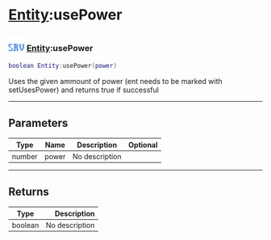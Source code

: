 # [Entity](../entity/README.md):usePower

### <img src="../../.gitbook/assets/server.png" width="32" height="32" /> [Entity](../entity/README.md):usePower

```lua
boolean Entity:usePower(power)
```

Uses the given ammount of power (ent needs to be marked with setUsesPower) and returns true if successful<br>

-----------------
## Parameters

| Type   | Name | Description | Optional |
| ------ | ---- | ----------- | -------: |
| number | power | No description |   |

-----------------
## Returns

| Type   | Description |
| ------ | ----------: |
| boolean | No description |
